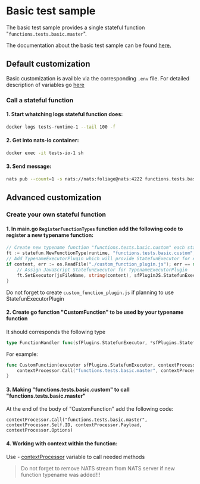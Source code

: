 # Basic test sample
The basic test sample provides a single stateful function "`functions.tests.basic.master`".

The documentation about the basic test sample can be found [here.](https://pkg.go.dev/github.com/foliagecp/sdk/tests/basic/)

## Default customization
Basic customization is availble via the corresponding `.env` file. For detailed description of variables go [here](https://pkg.go.dev/github.com/foliagecp/sdk/tests/basic/#pkg-variables)

### Call a stateful function
#### 1. Start whatching logs stateful function does:
```sh
docker logs tests-runtime-1 --tail 100 -f
```
#### 2. Get into nats-io container:
```sh
docker exec -it tests-io-1 sh
```
#### 3. Send message:
```sh
nats pub --count=1 -s nats://nats:foliage@nats:4222 functions.tests.basic.master.id "{\"payload\":{\"foo\":\"bar\"}, \"options\":{\"increment\":10}}"
```

## Advanced customization

### Create your own stateful function
#### 1. In main.go `RegisterFunctionTypes` function add the following code to register a new typename function:
```go
// Create new typename function "functions.tests.basic.custom" each stateful instance of which uses go function "MasterFunction"
ft := statefun.NewFunctionType(runtime, "functions.tests.basic.custom", MasterFunction, statefun.NewFunctionTypeConfig())
// Add TypenameExecutorPlugin which will provide StatefunExecutor for each stateful instance for this typename function (skip this if TypenameExecutorPlugin is not needed)
if content, err := os.ReadFile("./custom_function_plugin.js"); err == nil {
    // Assign JavaScript StatefunExecutor for TypenameExecutorPlugin
    ft.SetExecutor(jsFileName, string(content), sfPluginJS.StatefunExecutorPluginJSContructor)
}
```
Do not forget to create `custom_function_plugin.js` if planning to use StatefunExecutorPlugin

#### 2. Create go function "CustomFunction" to be used by your typename function
It should corresponds the following type
```go
type FunctionHandler func(sfPlugins.StatefunExecutor, *sfPlugins.StatefunContextProcessor)
```
For example:
```go
func CustomFunction(executor sfPlugins.StatefunExecutor, contextProcessor *sfPlugins.StatefunContextProcessor) {
    contextProcessor.Call("functions.tests.basic.master", contextProcessor.Self.ID, contextProcessor.Payload)
}
```

#### 3. Making "functions.tests.basic.custom" to call "functions.tests.basic.master"
At the end of the body of "CustomFunction" add the following code:
```
contextProcessor.Call("functions.tests.basic.master", contextProcessor.Self.ID, contextProcessor.Payload, contextProcessor.Options)
```

#### 4. Working with context within the function:
Use - [contextProcessor](https://pkg.go.dev/github.com/foliagecp/sdk/statefun/plugins/#StatefunContextProcessor) variable to call needed methods

> Do not forget to remove NATS stream from NATS server if new function typename was added!!!






